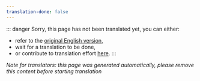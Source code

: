```yaml
---
translation-done: false
---
```

::: danger
Sorry, this page has not been translated yet, you can either:
- refer to the [original English version](</mapping/glossary.md>),
- wait for a translation to be done,
- or contribute to translation effort [here](https://github.com/bsmg/wiki).
:::

_Note for translators: this page was generated automatically, please remove this content before starting translation_
